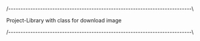 /*---------------------------------------------------------------------------*\


Project-Library with class for download image

/*---------------------------------------------------------------------------*\
